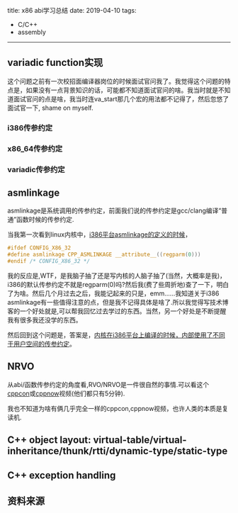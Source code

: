 title: x86 abi学习总结
date: 2019-04-10
tags:
 - C/C++
 - assembly
---
## variadic function实现
这个问题之前有一次校招面编译器岗位的时候面试官问我了。我觉得这个问题的特点是，如果没有一点背景知识的话，可能都不知道面试官问的啥。我当时就是不知道面试官问的点是啥，我当时连va_start那几个宏的用法都不记得了，然后忽悠了面试官一下, shame on myself.

### i386传参约定

### x86_64传参约定

### variadic传参约定

## asmlinkage

asmlinkage是系统调用的传参约定，前面我们说的传参约定是gcc/clang编译“普通”函数时候的传参约定.

当我第一次看到linux内核中，[i386平台asmlinkage的定义的时候](https://elixir.bootlin.com/linux/v5.0/source/arch/x86/include/asm/linkage.h#L11)，
```C
#ifdef CONFIG_X86_32
#define asmlinkage CPP_ASMLINKAGE __attribute__((regparm(0)))
#endif /* CONFIG_X86_32 */
```
我的反应是,WTF，是我脑子抽了还是写内核的人脑子抽了(当然，大概率是我)，i386的默认传参约定不就是regparm(0)吗?然后我(费了些周折地)查了一下，明白了为啥。然后几个月过去之后，我能记起来的只是，emm......我知道关于i386 asmlinkage有一些值得注意的点，但是我不记得具体是啥了.所以我觉得写技术博客的一个好处就是,可以帮我回忆过去学过的东西。当然，另一个好处是不断提醒我有很多我还没学的东西。

然后回到这个问题是，答案是，[内核在i386平台上编译的时候，内部使用了不同于用户空间的传参约定](https://stackoverflow.com/questions/31920857/calling-convention-regarding-asmlinkage)。

## NRVO

从abi/函数传参约定的角度看,RVO/NRVO是一件很自然的事情.可以看这个[cppcon](https://www.youtube.com/watch?v=IZbL-RGr_mk)或[cppnow](https://www.youtube.com/watch?v=fSB57PiXpRw)视频(他们都只有5分钟).

我也不知道为啥有俩几乎完全一样的cppcon,cppnow视频，也许人类的本质是复读机.

## C++ object layout: virtual-table/virtual-inheritance/thunk/rtti/dynamic-type/static-type

## C++ exception handling

## 资料来源
